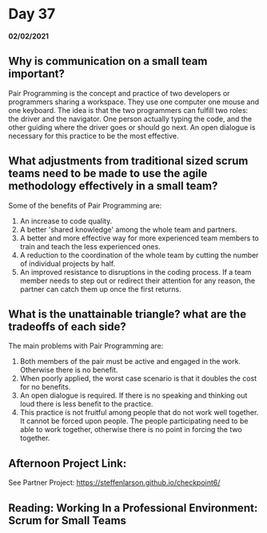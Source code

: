 # Day 37
__02/02/2021__

## Why is communication on a small team important?

Pair Programming is the concept and practice of two developers or programmers sharing a workspace. They use one computer one mouse and one keyboard. The idea is that the two programmers can fulfill two roles: the driver and the navigator. One person actually typing the code, and the other guiding where the driver goes or should go next. An open dialogue is necessary for this practice to be the most effective.

## What adjustments from traditional sized scrum teams need to be made to use the agile methodology effectively in a small team?

Some of the benefits of Pair Programming are:
1. An increase to code quality.
2. A better 'shared knowledge' among the whole team and partners.
3. A better and more effective way for more experienced team members to train and teach the less experienced ones.
4. A reduction to the coordination of the whole team by cutting the number of individual projects by half.
5. An improved resistance to disruptions in the coding process. If a team member needs to step out or redirect their attention for any reason, the partner can catch them up once the first returns.


## What is the unattainable triangle? what are the tradeoffs of each side?

The main problems with Pair Programming are:
1. Both members of the pair must be active and engaged in the work. Otherwise there is no benefit.
2. When poorly applied, the worst case scenario is that it doubles the cost for no benefits.
3. An open dialogue is required. If there is no speaking and thinking out loud there is less benefit to the practice.
4. This practice is not fruitful among people that do not work well together. It cannot be forced upon people. The people participating need to be able to work together, otherwise there is no point in forcing the two together.


## Afternoon Project Link:

See Partner Project: https://steffenlarson.github.io/checkpoint6/


## Reading: Working In a Professional Environment: Scrum for Small Teams